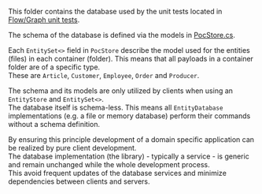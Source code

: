 

This folder contains the database used by the unit tests located in [Flow/Graph unit tests](../../../Common/UnitTest/Flow/Graph).

The schema of the database is defined via the models in [PocStore.cs](../../../Common/UnitTest/Flow/Graph/PocStore.cs).

Each `EntitySet<>` field in `PocStore` describe the model used for the entities (files) in each container (folder).
This means that all payloads in a container folder are of a specific type.  
These are `Article`, `Customer`, `Employee`, `Order` and `Producer`.

The schema and its models are only utilized by clients when using an `EntityStore` and `EntitySet<>`.  
The database itself is schema-less. This means all `EntityDatabase` implementations (e.g. a file or memory database)
perform their commands without a schema definition.

By ensuring this principle development of a domain specific application can be realized by pure client development.  
The database implementation (the library) - typically a service - is generic and remain unchanged while the whole
development process.  
This avoid frequent updates of the database services and minimize dependencies between clients and servers.
